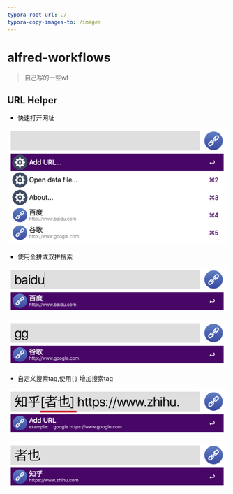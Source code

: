 ```yaml
---
typora-root-url: ./
typora-copy-images-to: /images
---
```




# alfred-workflows

> 自己写的一些wf



## URL Helper

* 快速打开网址

![image-20200827133529782](images/image-20200827133529782.png)

* 使用全拼或双拼搜索

![image-20200827133949363](images/image-20200827133949363.png)

![image-20200827134123951](/images/image-20200827134123951.png)

* 自定义搜索tag,使用`[]` 增加搜索tag

![image-20200827134318316](/images/image-20200827134318316.png)

![image-20200827134346528](/images/image-20200827134346528.png)

